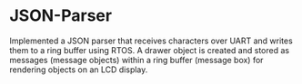 # JSON-Parser
Implemented a JSON parser that receives characters over UART and writes them to a ring buffer using RTOS. A drawer object is created and stored as messages (message objects) within a ring buffer (message box) for rendering objects on an LCD display.
